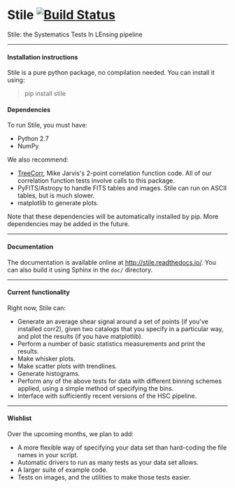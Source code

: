 Stile [![Build Status](https://travis-ci.org/msimet/Stile.svg?branch=master)](https://travis-ci.org/msimet/Stile)
=====

Stile: the Systematics Tests In LEnsing pipeline

-------------------------------------
#### Installation instructions ####

Stile is a pure python package, no compilation needed.  You can install it using:
> pip install stile

#### Dependencies ####
To run Stile, you must have:

 - Python 2.7
 - NumPy

We also recommend:

 - [TreeCorr](http://github.com/rmjarvis/TreeCorr), Mike Jarvis's 2-point correlation function code.  All of our correlation function tests involve calls to this package.
 - PyFITS/Astropy to handle FITS tables and images.  Stile can run on ASCII tables, but is much slower.
 - matplotlib to generate plots.

Note that these dependencies will be automatically installed by pip. More dependencies may be added in the future.  

-------------------------------------
#### Documentation ####

The documentation is available online at http://stile.readthedocs.io/.  You can also build it using Sphinx in the `doc/` directory.

-------------------------------------

#### Current functionality ####

Right now, Stile can:

 - Generate an average shear signal around a set of points (if you've installed corr2), given two catalogs that you specify in a particular way, and plot the results (if you have matplotlib).
 - Perform a number of basic statistics measurements and print the results.
 - Make whisker plots.
 - Make scatter plots with trendlines.
 - Generate histograms.
 - Perform any of the above tests for data with different binning schemes applied, using a simple method of specifying the bins.
 - Interface with sufficiently recent versions of the HSC pipeline.

-------------------------------------

#### Wishlist ####

Over the upcoming months, we plan to add:

 - A more flexible way of specifying your data set than hard-coding the file names in your script.
 - Automatic drivers to run as many tests as your data set allows.
 - A larger suite of example code.
 - Tests on images, and the utilities to make those tests easier.
